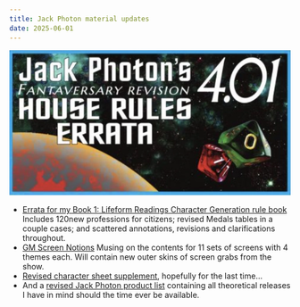 ```yaml
---
title: Jack Photon material updates 
date: 2025-06-01
---
```

![Catain Photon 404](/images/PhotonJune.webp)

- [Errata for my Book 1: Lifeform Readings Character Generation rule book](https://archive.org/details/b-01-errata-250601)
Includes 120new professions for citizens; revised Medals tables in a couple cases; and scattered annotations, revisions and clarifications throughout.
- [GM Screen Notions](https://archive.org/details/jp-gmscreen-notions)
Musing on the contents for 11 sets of screens with 4 themes each.  Will contain new outer skins of screen grabs from the show.
- [Revised character sheet supplement](https://archive.org/details/s-10-character-sheets-full-q-230101), hopefully for the last time...
- And a [revised Jack Photon product list](https://archive.org/details/jp-master-product-list) containing all theoretical releases I have in mind should the time ever be available.
